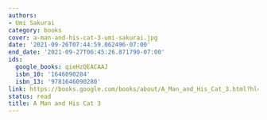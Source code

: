 ```yaml
---
authors:
- Umi Sakurai
category: books
cover: a-man-and-his-cat-3-umi-sakurai.jpg
date: '2021-09-26T07:44:59.062496-07:00'
end_date: '2021-09-27T06:45:26.871790-07:00'
ids:
  google_books: qieHzQEACAAJ
  isbn_10: '1646090284'
  isbn_13: '9781646090280'
link: https://books.google.com/books/about/A_Man_and_His_Cat_3.html?hl=&id=qieHzQEACAAJ
status: read
title: A Man and His Cat 3
---
```


